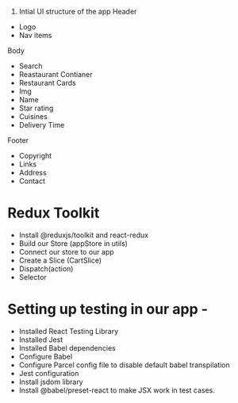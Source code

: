1. Intial UI structure of the app
Header
- Logo
- Nav items

Body
- Search
- Reastaurant Contianer
 - Restaurant Cards
  - Img
  - Name
  - Star rating
  - Cuisines
  - Delivery Time

Footer 
- Copyright
- Links
- Address
- Contact

# Redux Toolkit
- Install @reduxjs/toolkit and react-redux
- Build our Store (appStore in utils)
- Connect our store to our app
- Create a Slice (CartSlice)
- Dispatch(action)
- Selector


# Setting up testing in our app -
- Installed React Testing Library
- Installed Jest
- Installed Babel dependencies
- Configure Babel
- Configure Parcel config file to disable default babel transpilation
- Jest configuration
- Install jsdom library
- Install @babel/preset-react to make JSX work in test cases.